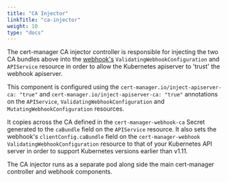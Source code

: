 ```yaml
---
title: "CA Injector"
linkTitle: "ca-injector"
weight: 10
type: "docs"
---
```


The cert-manager CA injector controller is responsible for injecting the two CA
bundles above into the [webhook's](../webhook/index.html)
`ValidatingWebhookConfiguration` and `APIService` resource in order to allow the
Kubernetes apiserver to 'trust' the webhook apiserver.

This component is configured using the `cert-manager.io/inject-apiserver-ca:
"true"` and `cert-manager.io/inject-apiserver-ca: "true"` annotations on the
`APIService`, `ValidatingWebhookConfiguration` and
`MutatingWebhookConfiguration` resources.

It copies across the CA defined in the `cert-manager-webhook-ca` Secret
generated to the `caBundle` field on the `APIService` resource. It also sets
the webhook's `clientConfig.caBundle` field on the `cert-manager-webhook`
`ValidatingWebhookConfiguration` resource to that of your Kubernetes API server
in order to support Kubernetes versions earlier than v1.11.

The CA injector runs as a separate pod along side the main cert-manager
controller and webhook components.

